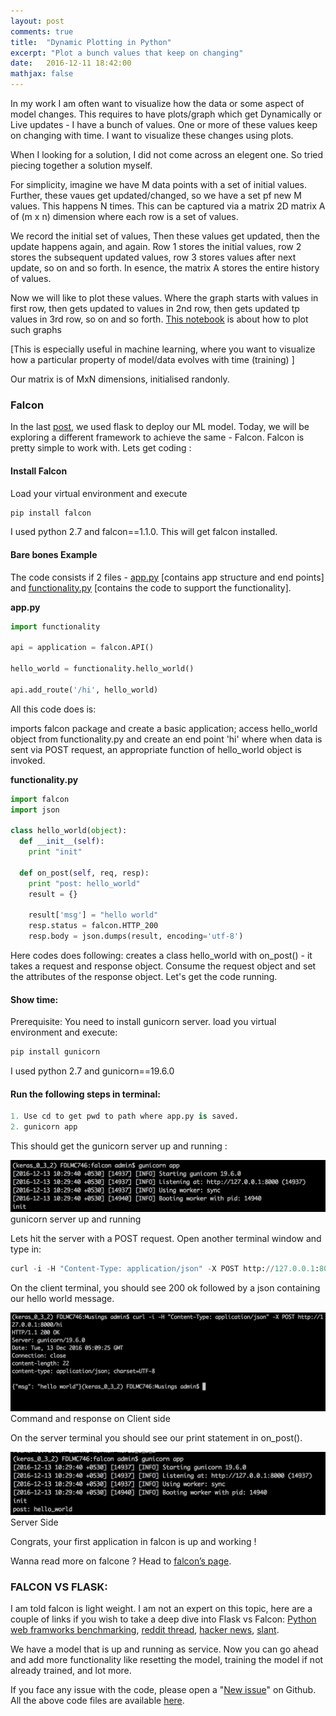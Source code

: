 ```yaml
---
layout: post
comments: true
title:  "Dynamic Plotting in Python"
excerpt: "Plot a bunch values that keep on changing"
date:   2016-12-11 18:42:00
mathjax: false
---
```


In my work I am often want to visualize how the data or some aspect of model changes. This requires to have plots/graph which get Dynamically or Live updates - I have a bunch of values. One or more of these values keep on changing with time. I want to visualize these changes using plots. 

When I looking for a solution, I did not come across an elegent one. So tried piecing together a solution myself.

For simplicity, imagine we have M data points with a set of initial values. Further, these vaues get updated/changed, so we have a set pf new M values. This happens N times. This can be captured via a matrix 2D matrix A of (m x n) dimension where each row is a set of values. 

We record the initial set of values, Then these values get updated, then the update happens again, and again. Row 1 stores the initial values, row 2 stores the subsequent updated values, row 3 stores values after next update, so on and so forth. In esence, the matrix A stores the entire history of values. 

Now we will like to plot these values. Where the graph starts with values in first row, then gets updated to values in 2nd row, then gets updated tp values in 3rd row, so on and so forth. [This notebook](https://github.com/anujgupta82/Musings/blob/master/Dynamic%20or%20Live%20update%20of%20a%20Plot.ipynb) is about how to plot such graphs


[This is especially useful in machine learning, where you want to visualize how a particular property of model/data evolves with time (training) ]

Our matrix is of MxN dimensions, initialised randonly. 








### Falcon

In the last [post](https://anujgupta82.github.io/2016/11/04/deploying-ml-models-part-1/), we used flask to deploy our ML model. Today, we will be exploring a different framework to achieve the same - Falcon. Falcon is pretty simple to work with. Lets get coding :

#### Install Falcon

Load your virtual environment and execute

```python
pip install falcon
```

I used python 2.7 and falcon==1.1.0. This will get falcon installed.

#### Bare bones Example

The code consists if 2 files - [app.py](https://github.com/anujgupta82/Musings/blob/master/falcon/app.py) [contains app structure and end points] and [functionality.py](https://github.com/anujgupta82/Musings/blob/master/falcon/functionality.py) [contains the code to support the functionality].

__app.py__

```python
import functionality

api = application = falcon.API()

hello_world = functionality.hello_world()

api.add_route('/hi', hello_world)
```

All this code does is:

imports falcon package and create a basic application; access hello_world object from functionality.py and create an end point 'hi' where when data is sent via POST request, an appropriate function of hello_world object is invoked.

__functionality.py__

```python
import falcon
import json

class hello_world(object):
  def __init__(self):
    print "init"

  def on_post(self, req, resp):
    print "post: hello_world"
    result = {}

    result['msg'] = "hello world"
    resp.status = falcon.HTTP_200
    resp.body = json.dumps(result, encoding='utf-8')
```

Here codes does following: creates a class hello_world with on_post() - it takes a request and response object. Consume the request object and set the attributes of the response object. Let's get the code running.

#### Show time:
Prerequisite: You need to install gunicorn server. load you virtual environment and execute:

```python
pip install gunicorn
```

I used python 2.7 and gunicorn==19.6.0

#### Run the following steps in terminal:

```python
1. Use cd to get pwd to path where app.py is saved.
2. gunicorn app
```

This should get the gunicorn server up and running :

<div class="imgcap">
<img src="/assets/ml_models_2/image_1.png">
<div class="thecap">gunicorn server up and running</div>
</div>

Lets hit the server with a POST request. Open another terminal window and type in:

```python
curl -i -H "Content-Type: application/json" -X POST http://127.0.0.1:8000/hi
```

On the client terminal, you should see 200 ok followed by a json containing our hello world message.

<div class="imgcap">
<img src="/assets/ml_models_2/image_2.png">
<div class="thecap">Command and response on Client side</div>
</div>

On the server terminal you should see our print statement in on_post().

<div class="imgcap">
<img src="/assets/ml_models_2/image_3.png">
<div class="thecap">Server Side</div>
</div>

Congrats, your first application in falcon is up and working !

Wanna read more on falcone ? Head to [falcon’s page](http://falcon.readthedocs.io/en/stable/user/tutorial.html).

### FALCON VS FLASK:

I am told falcon is light weight. I am not an expert on this topic, here are a couple of links if you wish to take a deep dive into Flask vs Falcon: [Python web framworks benchmarking](http://klen.github.io/py-frameworks-bench/), [reddit thread](https://www.reddit.com/r/Python/comments/4rq19c/your_choice_of_rest_framework_flask_vs_falcon/), [hacker news](https://news.ycombinator.com/item?id=8835776), [slant](https://www.slant.co/versus/1398/1744/~flask_vs_falcon).


We have a model that is up and running as service. Now you can go ahead and add more functionality like resetting the model, training the model if not already trained, and lot more.

If you face any issue with the code, please open a "[New issue](https://github.com/anujgupta82/Musings/issues)" on Github. All the above code files are available [here](https://github.com/anujgupta82/Musings/tree/master/falcon).